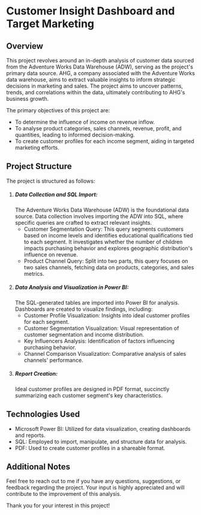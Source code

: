 # Customer Insight Dashboard and Target Marketing 

## Overview
This project revolves around an in-depth analysis of customer data sourced from the Adventure Works Data Warehouse (ADW), serving as the project's primary data source. AHG, a company associated with the Adventure Works data warehouse, aims to extract valuable insights to inform strategic decisions in marketing and sales. The project aims to uncover patterns, trends, and correlations within the data, ultimately contributing to AHG's business growth.

The primary objectives of this project are:
- To determine the influence of income on revenue inflow.
- To analyse product categories, sales channels, revenue, profit, and quantities, leading to informed decision-making.
- To create customer profiles for each income segment, aiding in targeted marketing efforts.

## Project Structure
The project is structured as follows:
1. ##### Data Collection and SQL Import:
   The Adventure Works Data Warehouse (ADW) is the foundational data source. Data collection involves importing the ADW into SQL, where specific queries are crafted to extract relevant insights.
   - Customer Segmentation Query: This query segments customers based on income levels and identifies educational qualifications tied to each segment. It investigates whether the number of children impacts purchasing behavior and explores geographic distribution's influence on revenue.
   - Product Channel Query: Split into two parts, this query focuses on two sales channels, fetching data on products, categories, and sales metrics.
3. ##### Data Analysis and Visualization in Power BI:
   The SQL-generated tables are imported into Power BI for analysis. Dashboards are created to visualize findings, including:
   - Customer Profile Visualization: Insights into ideal customer profiles for each segment.
   - Customer Segmentation Visualization: Visual representation of customer segmentation and income distribution.
   - Key Influencers Analysis: Identification of factors influencing purchasing behavior.
   - Channel Comparison Visualization: Comparative analysis of sales channels' performance.
5. ##### Report Creation:
   Ideal customer profiles are designed in PDF format, succinctly summarizing each customer segment's key characteristics.

## Technologies Used
- Microsoft Power BI: Utilized for data visualization, creating dashboards and reports.
- SQL: Employed to import, manipulate, and structure data for analysis.
- PDF: Used to create customer profiles in a shareable format.

## Additional Notes
Feel free to reach out to me if you have any questions, suggestions, or feedback regarding the project. Your input is highly appreciated and will contribute to the improvement of this analysis.

Thank you for your interest in this project!
